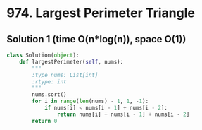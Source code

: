# 974. Largest Perimeter Triangle

## Solution 1 (time O(n*log(n)), space O(1))

```python
class Solution(object):
    def largestPerimeter(self, nums):
        """
        :type nums: List[int]
        :rtype: int
        """
        nums.sort()
        for i in range(len(nums) - 1, 1, -1):
            if nums[i] < nums[i - 1] + nums[i - 2]:
                return nums[i] + nums[i - 1] + nums[i - 2]
        return 0
```
